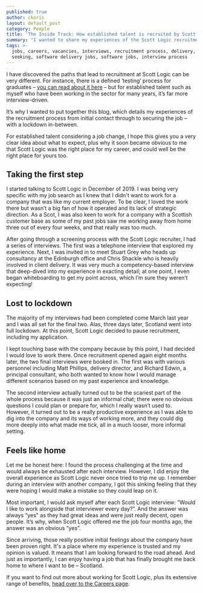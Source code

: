 ```yaml
---
published: true
author: ckoris
layout: default_post
category: People
title: 'The Inside Track: How established talent is recruited by Scott Logic'
summary: "I wanted to share my experiences of the Scott Logic recruitment process from initial contact through to securing the job (with a lockdown in-between!)\_so as to give you a very clear idea of what to expect, and why the company stood out for me."
tags: >-
  jobs, careers, vacancies, interviews, recruitment process, delivery, job
  seeking, software delivery jobs, software jobs, interview process
---
```

I have discovered the paths that lead to recruitment at Scott Logic can be very different. For instance, there is a defined ‘testing’ process for graduates – [you can read about it here](https://blog.scottlogic.com/2021/03/15/the-inside-track-six-steps-to-graduate-programme-success.html) – but for established talent such as myself who have been working in the sector for many years, it’s far more interview-driven.

It’s why I wanted to put together this blog, which details my experiences of the recruitment process from initial contact through to securing the job – with a lockdown in-between. 

For established talent considering a job change, I hope this gives you a very clear idea about what to expect, plus why it soon became obvious to me that Scott Logic was the right place for my career, and could well be the right place for yours too.

## Taking the first step

I started talking to Scott Logic in December of 2019. I was being very specific with my job search as I knew that I didn't want to work for a company that was like my current employer. To be clear, I loved the work there but wasn’t a big fan of how it operated and its lack of strategic direction. As a Scot, I was also keen to work for a company with a Scottish customer base as some of my past jobs saw me working away from home three out of every four weeks, and that really was too much.

After going through a screening process with the Scott Logic recruiter, I had a series of interviews. The first was a telephone interview that explored my experience. Next, I was invited in to meet Stuart Grey who heads up consultancy at the Edinburgh office and Chris Shackle who is heavily involved in client delivery. It was very much a competency-based interview that deep-dived into my experience in exacting detail; at one point, I even began whiteboarding to get my point across, which I’m sure they weren’t expecting!

## Lost to lockdown

The majority of my interviews had been completed come March last year and I was all set for the final two. Alas, three days later, Scotland went into full lockdown. At this point, Scott Logic decided to pause recruitment, including my application.

I kept touching base with the company because by this point, I had decided I would love to work there. Once recruitment opened again eight months later, the two final interviews were booked in. The first was with various personnel including Matt Phillips, delivery director, and Richard Edwin, a principal consultant, who both wanted to know how I would manage different scenarios based on my past experience and knowledge.

The second interview actually turned out to be the scariest part of the whole process because it was just an informal chat; there were no obvious questions I could plan or prepare for, which I really wasn’t used to. However, it turned out to be a really productive experience as I was able to dig into the company and its ways of working more, and they could dig more deeply into what made me tick, all in a much looser, more informal setting.

## Feels like home

Let me be honest here: I found the process challenging at the time and would always be exhausted after each interview. However, I did enjoy the overall experience as Scott Logic never once tried to trip me up. I remember during an interview with another company, I got this sinking feeling that they were hoping I would make a mistake so they could leap on it.

Most important, I would ask myself after each Scott Logic interview: “Would I like to work alongside that interviewer every day?”. And the answer was always “yes" as they had great ideas and were just really decent, open people. It’s why, when Scott Logic offered me the job four months ago, the answer was an obvious “yes”.

Since arriving, those really positive initial feelings about the company have been proven right. It's a place where my experience is trusted and my opinion is valued. It means that I am looking forward to the road ahead. And just as importantly, I can enjoy having a job that has finally brought me back home to where I want to be – Scotland.

If you want to find out more about working for Scott Logic, plus its extensive range of benefits, [head over to the Careers page](https://www.scottlogic.com/careers).
